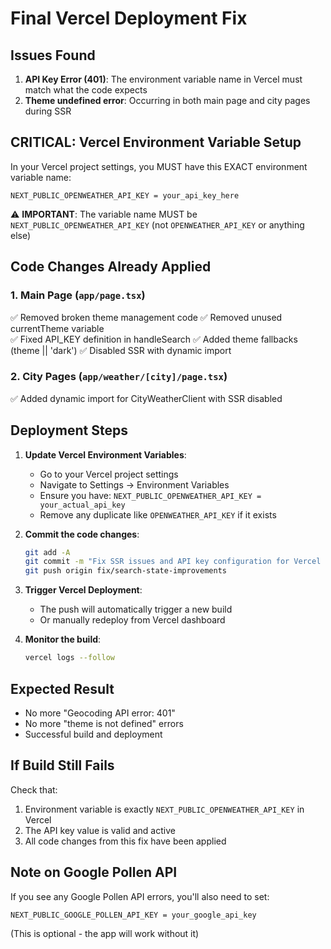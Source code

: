 # Final Vercel Deployment Fix

## Issues Found
1. **API Key Error (401)**: The environment variable name in Vercel must match what the code expects
2. **Theme undefined error**: Occurring in both main page and city pages during SSR

## CRITICAL: Vercel Environment Variable Setup

In your Vercel project settings, you MUST have this EXACT environment variable name:
```
NEXT_PUBLIC_OPENWEATHER_API_KEY = your_api_key_here
```

⚠️ **IMPORTANT**: The variable name MUST be `NEXT_PUBLIC_OPENWEATHER_API_KEY` (not `OPENWEATHER_API_KEY` or anything else)

## Code Changes Already Applied

### 1. Main Page (`app/page.tsx`)
✅ Removed broken theme management code
✅ Removed unused currentTheme variable  
✅ Fixed API_KEY definition in handleSearch
✅ Added theme fallbacks (theme || 'dark')
✅ Disabled SSR with dynamic import

### 2. City Pages (`app/weather/[city]/page.tsx`)
✅ Added dynamic import for CityWeatherClient with SSR disabled

## Deployment Steps

1. **Update Vercel Environment Variables**:
   - Go to your Vercel project settings
   - Navigate to Settings → Environment Variables
   - Ensure you have: `NEXT_PUBLIC_OPENWEATHER_API_KEY = your_actual_api_key`
   - Remove any duplicate like `OPENWEATHER_API_KEY` if it exists

2. **Commit the code changes**:
   ```bash
   git add -A
   git commit -m "Fix SSR issues and API key configuration for Vercel deployment"
   git push origin fix/search-state-improvements
   ```

3. **Trigger Vercel Deployment**:
   - The push will automatically trigger a new build
   - Or manually redeploy from Vercel dashboard

4. **Monitor the build**:
   ```bash
   vercel logs --follow
   ```

## Expected Result
- No more "Geocoding API error: 401" 
- No more "theme is not defined" errors
- Successful build and deployment

## If Build Still Fails

Check that:
1. Environment variable is exactly `NEXT_PUBLIC_OPENWEATHER_API_KEY` in Vercel
2. The API key value is valid and active
3. All code changes from this fix have been applied

## Note on Google Pollen API
If you see any Google Pollen API errors, you'll also need to set:
```
NEXT_PUBLIC_GOOGLE_POLLEN_API_KEY = your_google_api_key
```
(This is optional - the app will work without it)
